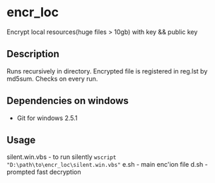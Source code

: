 # encr_loc
Encrypt local resources(huge files > 10gb) with key &amp;&amp; public key

## Description
Runs recursively in directory. Encrypted file is registered in reg.lst by md5sum. Checks on every run.

## Dependencies on windows
* Git for windows 2.5.1

## Usage
silent.win.vbs - to run silently ```wscript "D:\path\to\encr_loc\silent.win.vbs"```
e.sh - main enc'ion file
d.sh - prompted fast decryption